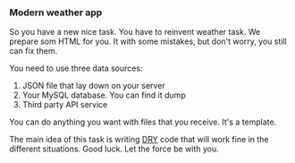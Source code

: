 ### Modern weather app
So you have a new nice task. You have to reinvent weather task.
We prepare som HTML for you. It with some mistakes, but don't worry, you still can fix them.

You need to use three data sources:
1. JSON file that lay down on your server
2. Your MySQL database. You can find it dump
3. Third party API service

You can do anything you want with files that you receive. It's a template.

The main idea of this task is writing [DRY](https://en.wikipedia.org/wiki/Don%27t_repeat_yourself) code that will work fine in the different situations. Good luck. Let the force be with you.
